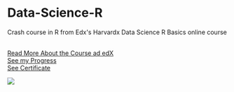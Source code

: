 # Data-Science-R
Crash course in R from Edx's Harvardx Data Science R Basics online course
<br><br>

<a href="https://courses.edx.org/courses/course-v1:HarvardX+PH125.1x+3T2017/course/">Read More About the Course ad edX</a> <br>
<a href="https://github.com/yogurt1989/Data-Science-R/blob/master/Progress.pdf">See my Progress</a> <br>
<a href="https://github.com/yogurt1989/Data-Science-R/blob/master/Statement%20of%20Accomplishment.pdf">See Certificate</a>

<img src="https://i.imgur.com/81R4IfO.png">
